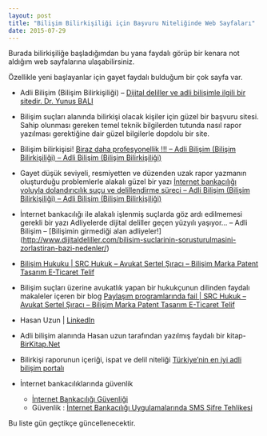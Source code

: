 ```yaml
---
layout: post
title: "Bilişim Bilirkişiliği için Başvuru Niteliğinde Web Sayfaları"
date: 2015-07-29
---
```


Burada bilirkişiliğe başladığımdan bu yana faydalı görüp bir kenara not aldığım web sayfalarına ulaşabilirsiniz. 

Özellikle yeni başlayanlar için gayet faydalı bulduğum bir çok sayfa var.
- Adli Bilişim (Bilişim Bilirkişiliği) – [Dijital deliller ve adli bilişimle ilgili bir sitedir. Dr. Yunus BALI](http://www.dijitaldeliller.com)

- Bilişim suçları alanında bilirkişi olacak kişiler için güzel bir başvuru sitesi. Sahip olunması gereken temel teknik bilgilerden tutunda nasıl rapor yazılması gerektiğine dair güzel bilgilerle dopdolu bir site.
* Bilişim bilirkişisi! [Biraz daha profesyonellik !!! – Adli Bilişim (Bilişim Bilirkişiliği) – Adli Bilişim (Bilişim Bilirkişiliği)](http://www.dijitaldeliller.com/category/adli-bilisim/)

- Gayet düşük seviyeli, resmiyetten ve düzenden uzak rapor yazmanın oluşturduğu problemlerle alakalı güzel bir yazı
[İnternet bankacılığı yoluyla dolandırıcılık suçu ve delillendirme süreci – Adli Bilişim (Bilişim Bilirkişiliği) – Adli Bilişim (Bilişim Bilirkişiliği)](http://www.dijitaldeliller.com/internet-bankaciligi-yoluyla-dolandiricilik-sucu-ve-delillendirme-sureci/)
- İnternet bankacılığı ile alakalı işlenmiş suçlarda göz ardı edilmemesi gerekli bir yazı
Adliyelerde dijital deliller geçen yüzyılı yaşıyor… – Adli Bilişim – [Bilişimin girmediği alan adliyeler!] (http://www.dijitaldeliller.com/bilisim-suclarinin-sorusturulmasini-zorlastiran-bazi-nedenler/)

- [Bilişim Hukuku | SRC Hukuk – Avukat Sertel Şıracı – Bilişim Marka Patent Tasarım E-Ticaret Telif](http://www.sertels.av.tr/bilisim-hukuku)

- Bilişim suçları üzerine avukatlık yapan bir hukukçunun dilinden faydalı makaleler içeren bir blog
[Paylaşım programlarında fail | SRC Hukuk – Avukat Sertel Şıracı – Bilişim Marka Patent Tasarım E-Ticaret Telif](http://www.sertels.av.tr/avukat/hukuk/bilisim-hukuku/paylaprogramlar-fail.html)
- Hasan Uzun | [LinkedIn](https://www.linkedin.com/in/hasan-uzun-551a5574/)

- Adli bilişim alanında Hasan uzun tarafından yazılmış faydalı bir kitap-[BirKitap.Net](https://www.birkitap.net/)

- Bilirkişi raporunun içeriği, ispat ve delil niteliği [Türkiye’nin en iyi adli bilişim portalı](bilirkisi-raporunun-icerigi-ispat-ve-delil-niteligi)

- İnternet bankacılıklarında güvenlik
  - [İnternet Bankacılığı Güvenliği](https://www.yapikredi.com.tr/sinirsiz-bankacilik/internet-subesi/guvenlik/guvenlik-icin-10-altin-ipucu)
  - Güvenlik : [İnternet Bankacılığı Uygulamalarında SMS Şifre Tehlikesi](http://www.cozumpark.com/nternet-bankac-l-uygulamalar-nda-sms-ifre-tehlikesi/)

Bu liste gün geçtikçe güncellenecektir.
